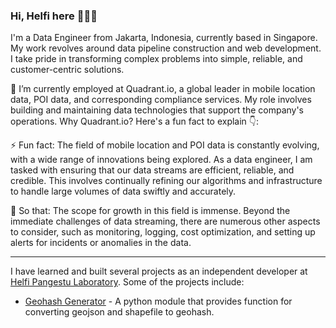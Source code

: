 <!--
**kahell/kahell** is a ✨ _special_ ✨ repository because its `README.md` (this file) appears on your GitHub profile.

Here are some ideas to get you started:

- 🔭 I’m currently working on ...
- 🌱 I’m currently learning ...
- 👯 I’m looking to collaborate on ...
- 🤔 I’m looking for help with ...
- 💬 Ask me about ...
- 📫 How to reach me: ...
- 😄 Pronouns: ...
- ⚡ Fun fact: ...
-->

### Hi, Helfi here 🦸🏻‍♂️

I'm a Data Engineer from Jakarta, Indonesia, currently based in Singapore. My work revolves around data pipeline construction and web development. I take pride in transforming complex problems into simple, reliable, and customer-centric solutions.

🔭 I’m currently employed at Quadrant.io, a global leader in mobile location data, POI data, and corresponding compliance services. My role involves building and maintaining data technologies that support the company's operations. Why Quadrant.io? Here's a fun fact to explain 👇:

⚡ Fun fact: The field of mobile location and POI data is constantly evolving, with a wide range of innovations being explored. As a data engineer, I am tasked with ensuring that our data streams are efficient, reliable, and credible. This involves continually refining our algorithms and infrastructure to handle large volumes of data swiftly and accurately.

🤔 So that: The scope for growth in this field is immense. Beyond the immediate challenges of data streaming, there are numerous other aspects to consider, such as monitoring, logging, cost optimization, and setting up alerts for incidents or anomalies in the data.

------
I have learned and built several projects as an independent developer at [Helfi Pangestu Laboratory](https://github.com/Helfi-Pangestu-Labs). Some of the projects include:
- [Geohash Generator](https://pypi.org/project/geohash-generator) - A python module that provides function for converting geojson and shapefile to geohash.
